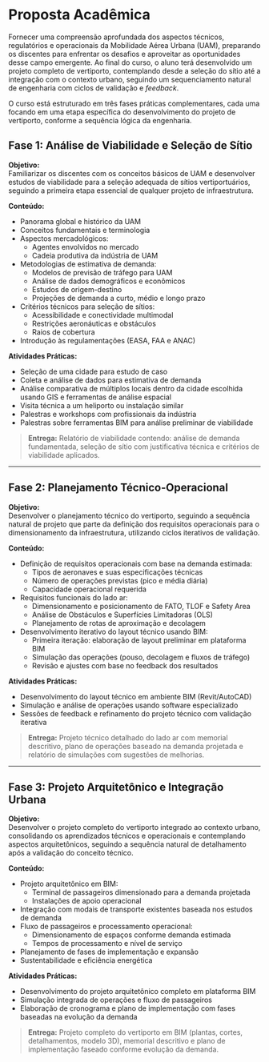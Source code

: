 # Proposta Acadêmica

Fornecer uma compreensão aprofundada dos aspectos técnicos, regulatórios e operacionais da Mobilidade Aérea Urbana (UAM), preparando os discentes para enfrentar os desafios e aproveitar as oportunidades desse campo emergente. Ao final do curso, o aluno terá desenvolvido um projeto completo de vertiporto, contemplando desde a seleção do sítio até a integração com o contexto urbano, seguindo um sequenciamento natural de engenharia com ciclos de validação e *feedback*.

O curso está estruturado em três fases práticas complementares, cada uma focando em uma etapa específica do desenvolvimento do projeto de vertiporto, conforme a sequência lógica da engenharia.

## Fase 1: Análise de Viabilidade e Seleção de Sítio 

**Objetivo:**  
Familiarizar os discentes com os conceitos básicos de UAM e desenvolver estudos de viabilidade para a seleção adequada de sítios vertiportuários, seguindo a primeira etapa essencial de qualquer projeto de infraestrutura.

**Conteúdo:**

- Panorama global e histórico da UAM
- Conceitos fundamentais e terminologia
- Aspectos mercadológicos:
  - Agentes envolvidos no mercado
  - Cadeia produtiva da indústria de UAM
- Metodologias de estimativa de demanda:
  - Modelos de previsão de tráfego para UAM
  - Análise de dados demográficos e econômicos
  - Estudos de origem-destino
  - Projeções de demanda a curto, médio e longo prazo
- Critérios técnicos para seleção de sítios:
  - Acessibilidade e conectividade multimodal
  - Restrições aeronáuticas e obstáculos
  - Raios de cobertura
- Introdução às regulamentações (EASA, FAA e ANAC)

**Atividades Práticas:**

- Seleção de uma cidade para estudo de caso
- Coleta e análise de dados para estimativa de demanda
- Análise comparativa de múltiplos locais dentro da cidade escolhida usando GIS e ferramentas de análise espacial
- Visita técnica a um heliporto ou instalação similar
- Palestras e workshops com profissionais da indústria
- Palestras sobre ferramentas BIM para análise preliminar de viabilidade

> **Entrega:** Relatório de viabilidade contendo: análise de demanda fundamentada, seleção de sítio com justificativa técnica e critérios de viabilidade aplicados.

---

## Fase 2: Planejamento Técnico-Operacional

**Objetivo:**  
Desenvolver o planejamento técnico do vertiporto, seguindo a sequência natural de projeto que parte da definição dos requisitos operacionais para o dimensionamento da infraestrutura, utilizando ciclos iterativos de validação.

**Conteúdo:**

- Definição de requisitos operacionais com base na demanda estimada:
  - Tipos de aeronaves e suas especificações técnicas
  - Número de operações previstas (pico e média diária)
  - Capacidade operacional requerida
- Requisitos funcionais do lado ar:
  - Dimensionamento e posicionamento de FATO, TLOF e Safety Area
  - Análise de Obstáculos e Superfícies Limitadoras (OLS)
  - Planejamento de rotas de aproximação e decolagem
- Desenvolvimento iterativo do layout técnico usando BIM:
  - Primeira iteração: elaboração de layout preliminar em plataforma BIM
  - Simulação das operações (pouso, decolagem e fluxos de tráfego)
  - Revisão e ajustes com base no feedback dos resultados

**Atividades Práticas:**

- Desenvolvimento do layout técnico em ambiente BIM (Revit/AutoCAD)
- Simulação e análise de operações usando software especializado
- Sessões de feedback e refinamento do projeto técnico com validação iterativa

> **Entrega:** Projeto técnico detalhado do lado ar com memorial descritivo, plano de operações baseado na demanda projetada e relatório de simulações com sugestões de melhorias.

---

## Fase 3: Projeto Arquitetônico e Integração Urbana
**Objetivo:**  
Desenvolver o projeto completo do vertiporto integrado ao contexto urbano, consolidando os aprendizados técnicos e operacionais e contemplando aspectos arquitetônicos, seguindo a sequência natural de detalhamento após a validação do conceito técnico.

**Conteúdo:**

- Projeto arquitetônico em BIM:
  - Terminal de passageiros dimensionado para a demanda projetada
  - Instalações de apoio operacional
- Integração com modais de transporte existentes baseada nos estudos de demanda
- Fluxo de passageiros e processamento operacional:
  - Dimensionamento de espaços conforme demanda estimada
  - Tempos de processamento e nível de serviço
- Planejamento de fases de implementação e expansão
- Sustentabilidade e eficiência energética

**Atividades Práticas:**

- Desenvolvimento do projeto arquitetônico completo em plataforma BIM
- Simulação integrada de operações e fluxo de passageiros
- Elaboração de cronograma e plano de implementação com fases baseadas na evolução da demanda

> **Entrega:** Projeto completo do vertiporto em BIM (plantas, cortes, detalhamentos, modelo 3D), memorial descritivo e plano de implementação faseado conforme evolução da demanda.

